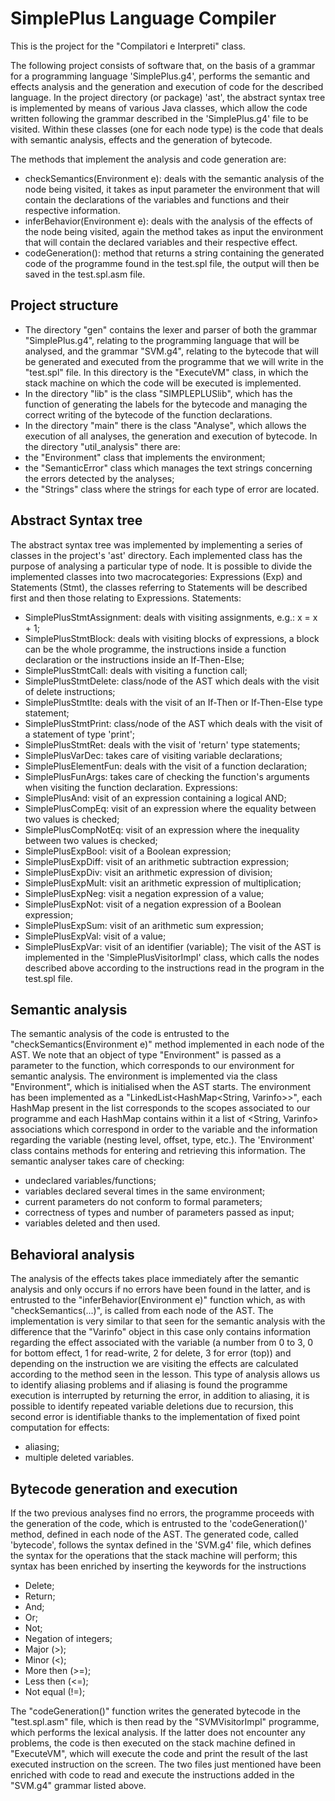 
# SimplePlus Language Compiler
This is the project for the "Compilatori e Interpreti" class.

The following project consists of software that, on the basis of a grammar for a programming language 'SimplePlus.g4', performs the semantic and effects analysis and the generation and execution of code for the described language.
In the project directory (or package) 'ast', the abstract syntax tree is implemented by means of various Java classes, which allow the code written following the grammar described in the 'SimplePlus.g4' file to be visited. Within these classes (one for each node type) is the code that deals with semantic analysis, effects and the generation of bytecode.

The methods that implement the analysis and code generation are:
- checkSemantics(Environment e): deals with the semantic analysis of the node being visited, it takes as input parameter the environment that will contain the declarations of the variables and functions and their respective information.
- inferBehavior(Environment e): deals with the analysis of the effects of the node being visited, again the method takes as input the environment that will contain the declared variables and their respective effect.
- codeGeneration(): method that returns a string containing the generated code of the programme found in the test.spl file, the output will then be saved in the test.spl.asm file.

## Project structure
- The directory "gen" contains the lexer and parser of both the grammar "SimplePlus.g4", relating to the programming language that will be analysed, and the grammar "SVM.g4", relating to the bytecode that will be generated and executed from the programme that we will write in the "test.spl" file. In this directory is the "ExecuteVM" class, in which the stack machine on which the code will be executed is implemented.
- In the directory "lib" is the class "SIMPLEPLUSlib", which has the function of generating the labels for the bytecode and managing the correct writing of the bytecode of the function declarations.
- In the directory "main" there is the class "Analyse", which allows the execution of all analyses, the generation and execution of bytecode.
In the directory "util_analysis" there are:
- the "Environment" class that implements the environment;
- the "SemanticError" class which manages the text strings concerning the errors detected by the analyses;
- the "Strings" class where the strings for each type of error are located.

## Abstract Syntax tree
The abstract syntax tree was implemented by implementing a series of classes in the project's 'ast' directory. Each implemented class has the purpose of analysing a particular type of node. It is possible to divide the implemented classes into two macrocategories: Expressions (Exp) and Statements (Stmt), the classes referring to Statements will be described first and then those relating to Expressions.
Statements:
- SimplePlusStmtAssignment: deals with visiting assignments, e.g.: x = x + 1;
- SimplePlusStmtBlock: deals with visiting blocks of expressions, a block can be the whole programme, the instructions inside a function declaration or the instructions inside an If-Then-Else;
- SimplePlusStmtCall: deals with visiting a function call;
- SimplePlusStmtDelete: class/node of the AST which deals with the visit of delete instructions;
- SimplePlusStmtIte: deals with the visit of an If-Then or If-Then-Else type statement;
- SimplePlusStmtPrint: class/node of the AST which deals with the visit of a statement of type 'print';
- SimplePlusStmtRet: deals with the visit of 'return' type statements;
- SimplePlusVarDec: takes care of visiting variable declarations;
- SimplePlusElementFun: deals with the visit of a function declaration;
- SimplePlusFunArgs: takes care of checking the function's arguments when visiting the function declaration.
Expressions:
- SimplePlusAnd: visit of an expression containing a logical AND;
- SimplePlusCompEq: visit of an expression where the equality between two values is checked;
- SimplePlusCompNotEq: visit of an expression where the inequality between two values is checked;
- SimplePlusExpBool: visit of a Boolean expression;
- SimplePlusExpDiff: visit of an arithmetic subtraction expression;
- SimplePlusExpDiv: visit an arithmetic expression of division;
- SimplePlusExpMult: visit an arithmetic expression of multiplication;
- SimplePlusExpNeg: visit a negation expression of a value;
- SimplePlusExpNot: visit of a negation expression of a Boolean expression;
- SimplePlusExpSum: visit of an arithmetic sum expression;
- SimplePlusExpVal: visit of a value;
- SimplePlusExpVar: visit of an identifier (variable);
The visit of the AST is implemented in the 'SimplePlusVisitorImpl' class, which calls the nodes described above according to the instructions read in the program in the test.spl file.

## Semantic analysis
The semantic analysis of the code is entrusted to the "checkSemantics(Environment e)" method implemented in each node of the AST.
We note that an object of type "Environment" is passed as a parameter to the function, which corresponds to our environment for semantic analysis.
The environment is implemented via the class "Environment", which is initialised when the AST starts.
The environment has been implemented as a "LinkedList<HashMap<String, Varinfo>>", each HashMap present in the list corresponds to the scopes associated to our programme and each HashMap contains within it a list of <String, Varinfo> associations which correspond in order to the variable and the information regarding the variable (nesting level, offset, type, etc.).
The 'Environment' class contains methods for entering and retrieving this information.
The semantic analyser takes care of checking:
- undeclared variables/functions;
- variables declared several times in the same environment;
- current parameters do not conform to formal parameters;
- correctness of types and number of parameters passed as input;
- variables deleted and then used.

## Behavioral analysis
The analysis of the effects takes place immediately after the semantic analysis and only occurs if no errors have been found in the latter, and is entrusted to the "inferBehavior(Environment e)" function which, as with "checkSemantics(...)", is called from each node of the AST.
The implementation is very similar to that seen for the semantic analysis with the difference that the "Varinfo" object in this case only contains information regarding the effect associated with the variable (a number from 0 to 3, 0 for bottom effect, 1 for read-write, 2 for delete, 3 for error (top)) and depending on the instruction we are visiting the effects are calculated according to the method seen in the lesson.
This type of analysis allows us to identify aliasing problems and if aliasing is found the programme execution is interrupted by returning the error, in addition to aliasing, it is possible to identify repeated variable deletions due to recursion, this second error is identifiable thanks to the implementation of fixed point computation for effects:
- aliasing;
- multiple deleted variables.

## Bytecode generation and execution
If the two previous analyses find no errors, the programme proceeds with the generation of the code, which is entrusted to the 'codeGeneration()' method, defined in each node of the AST.
The generated code, called 'bytecode', follows the syntax defined in the 'SVM.g4' file, which defines the syntax for the operations that the stack machine will perform; this syntax has been enriched by inserting the keywords for the instructions
- Delete;
- Return;
- And;
- Or;
- Not;
- Negation of integers;
- Major (>);
- Minor (<);
- More then (>=);
- Less then (<=);
- Not equal (!=);

The "codeGeneration()" function writes the generated bytecode in the "test.spl.asm" file, which is then read by the "SVMVisitorImpl" programme, which performs the lexical analysis. If the latter does not encounter any problems, the code is then executed on the stack machine defined in "ExecuteVM", which will execute the code and print the result of the last executed instruction on the screen. The two files just mentioned have been enriched with code to read and execute the instructions added in the "SVM.g4" grammar listed above.
